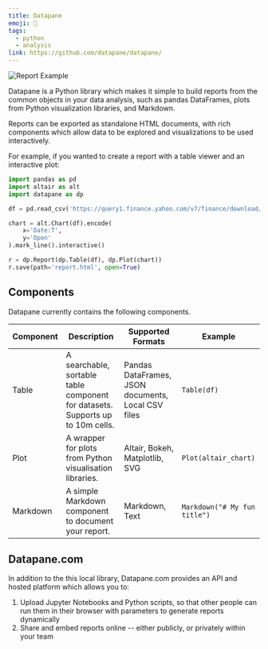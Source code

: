 ```yaml
---
title: Datapane
emoji: 🐍
tags:
  - python
  - analysis
link: https://github.com/datapane/datapane/
---
```


![Report Example](https://camo.githubusercontent.com/ba9c05164dafde230fd6c3edbad1129ca2c892ed/68747470733a2f2f692e696d6775722e636f6d2f52477037527a4d2e706e67)

Datapane is a Python library which makes it simple to build reports from the common objects in your data analysis, such as pandas DataFrames, plots from Python visualization libraries, and Markdown.

Reports can be exported as standalone HTML documents, with rich components which allow data to be explored and visualizations to be used interactively.

For example, if you wanted to create a report with a table viewer and an interactive plot:

```python
import pandas as pd
import altair as alt
import datapane as dp

df = pd.read_csv('https://query1.finance.yahoo.com/v7/finance/download/GOOG?period2=1585222905&interval=1mo&events=history')

chart = alt.Chart(df).encode(
    x='Date:T',
    y='Open'
).mark_line().interactive()

r = dp.Report(dp.Table(df), dp.Plot(chart))
r.save(path='report.html', open=True)
```

## Components

Datapane currently contains the following components.

| Component | Description                                                                    | Supported Formats                                  | Example                      |
| --------- | ------------------------------------------------------------------------------ | -------------------------------------------------- | ---------------------------- |
| Table     | A searchable, sortable table component for datasets. Supports up to 10m cells. | Pandas DataFrames, JSON documents, Local CSV files | `Table(df)`                  |
| Plot      | A wrapper for plots from Python visualisation libraries.                       | Altair, Bokeh, Matplotlib, SVG                     | `Plot(altair_chart)`         |
| Markdown  | A simple Markdown component to document your report.                           | Markdown, Text                                     | `Markdown("# My fun title")` |

## Datapane.com

In addition to the this local library, Datapane.com provides an API and hosted platform which allows you to:

1. Upload Jupyter Notebooks and Python scripts, so that other people can run them in their browser with parameters to generate reports dynamically
2. Share and embed reports online -- either publicly, or privately within your team
